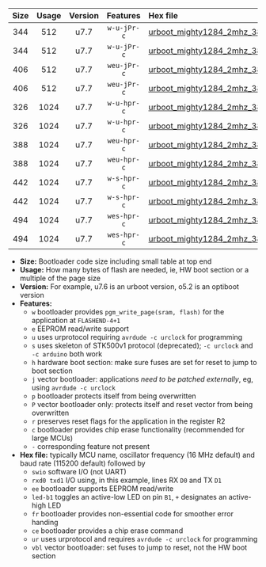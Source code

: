 |Size|Usage|Version|Features|Hex file|
|:-:|:-:|:-:|:-:|:--|
|344|512|u7.7|`w-u-jPr-c`|[urboot_mighty1284_2mhz_38400bps_swio_rxd0_txd1_led+b7_fr_ce_ur_vbl.hex](https://raw.githubusercontent.com/stefanrueger/urboot.hex/main/boards/mighty1284/fcpu_2mhz/38400_bps/urboot_mighty1284_2mhz_38400bps_swio_rxd0_txd1_led+b7_fr_ce_ur_vbl.hex)|
|344|512|u7.7|`w-u-jPr-c`|[urboot_mighty1284_2mhz_38400bps_swio_rxd2_txd3_led+b7_fr_ce_ur_vbl.hex](https://raw.githubusercontent.com/stefanrueger/urboot.hex/main/boards/mighty1284/fcpu_2mhz/38400_bps/urboot_mighty1284_2mhz_38400bps_swio_rxd2_txd3_led+b7_fr_ce_ur_vbl.hex)|
|406|512|u7.7|`weu-jPr-c`|[urboot_mighty1284_2mhz_38400bps_swio_rxd0_txd1_ee_led+b7_fr_ce_ur_vbl.hex](https://raw.githubusercontent.com/stefanrueger/urboot.hex/main/boards/mighty1284/fcpu_2mhz/38400_bps/urboot_mighty1284_2mhz_38400bps_swio_rxd0_txd1_ee_led+b7_fr_ce_ur_vbl.hex)|
|406|512|u7.7|`weu-jPr-c`|[urboot_mighty1284_2mhz_38400bps_swio_rxd2_txd3_ee_led+b7_fr_ce_ur_vbl.hex](https://raw.githubusercontent.com/stefanrueger/urboot.hex/main/boards/mighty1284/fcpu_2mhz/38400_bps/urboot_mighty1284_2mhz_38400bps_swio_rxd2_txd3_ee_led+b7_fr_ce_ur_vbl.hex)|
|326|1024|u7.7|`w-u-hpr-c`|[urboot_mighty1284_2mhz_38400bps_swio_rxd0_txd1_led+b7_fr_ce_ur.hex](https://raw.githubusercontent.com/stefanrueger/urboot.hex/main/boards/mighty1284/fcpu_2mhz/38400_bps/urboot_mighty1284_2mhz_38400bps_swio_rxd0_txd1_led+b7_fr_ce_ur.hex)|
|326|1024|u7.7|`w-u-hpr-c`|[urboot_mighty1284_2mhz_38400bps_swio_rxd2_txd3_led+b7_fr_ce_ur.hex](https://raw.githubusercontent.com/stefanrueger/urboot.hex/main/boards/mighty1284/fcpu_2mhz/38400_bps/urboot_mighty1284_2mhz_38400bps_swio_rxd2_txd3_led+b7_fr_ce_ur.hex)|
|388|1024|u7.7|`weu-hpr-c`|[urboot_mighty1284_2mhz_38400bps_swio_rxd0_txd1_ee_led+b7_fr_ce_ur.hex](https://raw.githubusercontent.com/stefanrueger/urboot.hex/main/boards/mighty1284/fcpu_2mhz/38400_bps/urboot_mighty1284_2mhz_38400bps_swio_rxd0_txd1_ee_led+b7_fr_ce_ur.hex)|
|388|1024|u7.7|`weu-hpr-c`|[urboot_mighty1284_2mhz_38400bps_swio_rxd2_txd3_ee_led+b7_fr_ce_ur.hex](https://raw.githubusercontent.com/stefanrueger/urboot.hex/main/boards/mighty1284/fcpu_2mhz/38400_bps/urboot_mighty1284_2mhz_38400bps_swio_rxd2_txd3_ee_led+b7_fr_ce_ur.hex)|
|442|1024|u7.7|`w-s-hpr-c`|[urboot_mighty1284_2mhz_38400bps_swio_rxd0_txd1_led+b7_fr_ce.hex](https://raw.githubusercontent.com/stefanrueger/urboot.hex/main/boards/mighty1284/fcpu_2mhz/38400_bps/urboot_mighty1284_2mhz_38400bps_swio_rxd0_txd1_led+b7_fr_ce.hex)|
|442|1024|u7.7|`w-s-hpr-c`|[urboot_mighty1284_2mhz_38400bps_swio_rxd2_txd3_led+b7_fr_ce.hex](https://raw.githubusercontent.com/stefanrueger/urboot.hex/main/boards/mighty1284/fcpu_2mhz/38400_bps/urboot_mighty1284_2mhz_38400bps_swio_rxd2_txd3_led+b7_fr_ce.hex)|
|494|1024|u7.7|`wes-hpr-c`|[urboot_mighty1284_2mhz_38400bps_swio_rxd0_txd1_ee_led+b7_fr_ce.hex](https://raw.githubusercontent.com/stefanrueger/urboot.hex/main/boards/mighty1284/fcpu_2mhz/38400_bps/urboot_mighty1284_2mhz_38400bps_swio_rxd0_txd1_ee_led+b7_fr_ce.hex)|
|494|1024|u7.7|`wes-hpr-c`|[urboot_mighty1284_2mhz_38400bps_swio_rxd2_txd3_ee_led+b7_fr_ce.hex](https://raw.githubusercontent.com/stefanrueger/urboot.hex/main/boards/mighty1284/fcpu_2mhz/38400_bps/urboot_mighty1284_2mhz_38400bps_swio_rxd2_txd3_ee_led+b7_fr_ce.hex)|

- **Size:** Bootloader code size including small table at top end
- **Usage:** How many bytes of flash are needed, ie, HW boot section or a multiple of the page size
- **Version:** For example, u7.6 is an urboot version, o5.2 is an optiboot version
- **Features:**
  + `w` bootloader provides `pgm_write_page(sram, flash)` for the application at `FLASHEND-4+1`
  + `e` EEPROM read/write support
  + `u` uses urprotocol requiring `avrdude -c urclock` for programming
  + `s` uses skeleton of STK500v1 protocol (deprecated); `-c urclock` and `-c arduino` both work
  + `h` hardware boot section: make sure fuses are set for reset to jump to boot section
  + `j` vector bootloader: applications *need to be patched externally*, eg, using `avrdude -c urclock`
  + `p` bootloader protects itself from being overwritten
  + `P` vector bootloader only: protects itself and reset vector from being overwritten
  + `r` preserves reset flags for the application in the register R2
  + `c` bootloader provides chip erase functionality (recommended for large MCUs)
  + `-` corresponding feature not present
- **Hex file:** typically MCU name, oscillator frequency (16 MHz default) and baud rate (115200 default) followed by
  + `swio` software I/O (not UART)
  + `rxd0 txd1` I/O using, in this example, lines RX `D0` and TX `D1`
  + `ee` bootloader supports EEPROM read/write
  + `led-b1` toggles an active-low LED on pin `B1`, `+` designates an active-high LED
  + `fr` bootloader provides non-essential code for smoother error handing
  + `ce` bootloader provides a chip erase command
  + `ur` uses urprotocol and requires `avrdude -c urclock` for programming
  + `vbl` vector bootloader: set fuses to jump to reset, not the HW boot section
